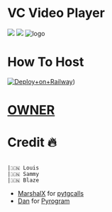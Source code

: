 # VC Video Player

<a href="https://t.me/TGbotzXD"><img src="https://img.shields.io/badge/Join-Telegram%20Channel-red.svg?logo=Telegram"></a>
<a href="t.me/TGbotsXD"><img src="https://img.shields.io/badge/Join-Telegram%20Group-blue.svg?logo=telegram"></a>
![logo](https://telegra.ph/file/cbb7309967e8648c21032.jpg )
# How To Host 
[![Deploy+on+Railway](https://railway.app/button.svg)](https://railway.app/new/template?template=https://github.com/Sammy-XD/VcVideoPlayer&envs=API_ID,API_HASH,BOT_TOKEN,SESSION_NAME,UPDATES_CHANNEL,VIDEO_THUMBNAIL,AUDIO_THUMBNAIL ))

# [OWNER](telegram.me/piroXpower) 
# Credit 🔥 
```

|🇮🇳 Louis 
|🇮🇳 Sammy
|🇮🇳 Blaze
```
- [MarshalX](https://github.com/MarshalX) for [pytgcalls](https://github.com/MarshalX/tgcalls)
- [Dan](https://github.com/delivrance) for [Pyrogram](https://github.com/pyrogram/pyrogram)

